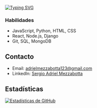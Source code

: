 [![Typing SVG](https://readme-typing-svg.herokuapp.com?font=Fira+Code&pause=1000&color=0FD7FF&background=000000&width=435&lines=Sergio+Adriel+Mezzabotta)](https://git.io/typing-svg)

### Habilidades

- JavaScript, Python, HTML, CSS
- React, Node.js, Django
- Git, SQL, MongoDB

## Contacto

- Email: adrielmezzabotta123@gmail.com
- LinkedIn: [Sergio Adriel Mezzabotta](https://www.linkedin.com/in/sergio-adriel-mezzabotta-96bb361bb/)

## Estadísticas

[![Estadísticas de GitHub](https://github-readme-stats.vercel.app/api?username=SergioMezzabotta&show_icons=true&theme=radical)](https://github.com/SergioMezzabotta)
